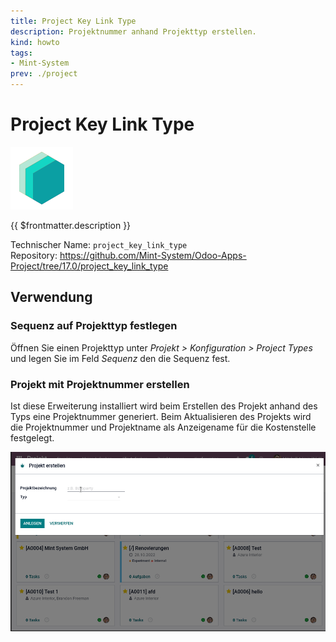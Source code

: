 ```yaml
---
title: Project Key Link Type
description: Projektnummer anhand Projekttyp erstellen.
kind: howto
tags:
- Mint-System
prev: ./project
---
```

# Project Key Link Type
![icon_oms_box](attachments/icons_odoo_mint_system.png)

{{ $frontmatter.description }}

Technischer Name: `project_key_link_type`\
Repository: <https://github.com/Mint-System/Odoo-Apps-Project/tree/17.0/project_key_link_type>

## Verwendung

### Sequenz auf Projekttyp festlegen

Öffnen Sie einen Projekttyp unter *Projekt > Konfiguration > Project Types* und legen Sie im Feld *Sequenz* den die Sequenz fest.

### Projekt mit Projektnummer erstellen

Ist diese Erweiterung installiert wird beim Erstellen des Projekt anhand des Typs eine Projektnummer generiert. Beim Aktualisieren des Projekts wird die Projektnummer und Projektname als Anzeigename für die Kostenstelle festgelegt.

![Project Key Link Type](attachments/Project%20Key%20Link%20Type.gif)
